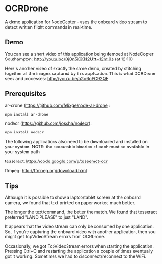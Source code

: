 # OCRDrone

A demo application for NodeCopter - uses the onboard video stream to detect written flight commands in real-time.

## Demo
You can see a short video of this application being demoed at NodeCopter Southampton: http://youtu.be/Oj0n5iOXN2U?t=12m10s (at 12:10)

Here's another video of exactly the same demo, created by stitching together all the images captured by this application. This is what OCRDrone sees and processes: http://youtu.be/aGo6oPC92QE 

## Prerequisites

ar-drone (https://github.com/felixge/node-ar-drone):

```bash
npm install ar-drone
```

nodecr (https://github.com/joscha/nodecr):

```bash
npm install nodecr
```

The following applications also need to be downloaded and installed on your system. NOTE: the executable binaries of each must be available in your system path.

tesseract: https://code.google.com/p/tesseract-ocr

ffmpeg: http://ffmpeg.org/download.html

## Tips

Although it is possible to show a laptop/tablet screen at the onboard camera, we found that text printed on paper worked much better.

The longer the text/command, the better the match. We found that tesseract preferred "LAND PLEASE" to just "LAND".

It appears that the video stream can only be consumed by one application. So, if you're capturing the onboard video with another application, then you might get TcpVideoStream errors from OCRDrone.  

Occasionally, we got TcpVideoStream errors when starting the application. Pressing Ctrl+C and restarting the application a couple of times eventually got it working. Sometimes we had to disconnect/reconnect to the WiFi.

